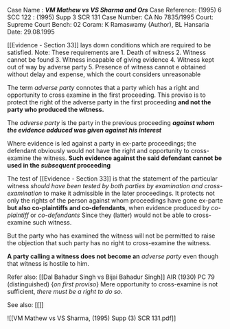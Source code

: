 Case Name : ***VM Mathew vs VS Sharma and Ors***
Case Reference: (1995) 6 SCC 122 : (1995) Supp 3 SCR 131
Case Number: CA No 7835/1995
Court: Supreme Court
Bench: 02
Coram: K Ramaswamy (Author), BL Hansaria
Date: 29.08.1995

[[Evidence - Section 33]] lays down conditions which are required to be satisfied.
	Note: These requirements are
		1. Death of witness
		2. Witness cannot be found
		3. Witness incapable of giving evidence
		4. Witness kept out of way by adverse party
		5. Presence of witness cannot e obtained without delay and expense, which the court considers unreasonable

The term *adverse party* connotes that a party which has a right and opportunity to cross examine in the first proceeding. This proviso is to protect the right of the adverse party in the first proceeding **and not the party who produced the witness.**

The *adverse party* is the party in the previous proceeding ***against whom the evidence adduced was given against his interest***

Where evidence is led against a party in ex-parte proceedings; the defendant obviously would not have the right and opportunity to cross-examine the witness. **Such evidence against the said defendant cannot be used in the *subsequent* proceeding**

The test of [[Evidence - Section 33]] is that the statement of the particular witness *should have been tested by both parties by examination and cross-examination* to make it admissible in the later proceedings.
It protects not only the rights of the person against whom proceedings have gone ex-parte **but also co-plaintiffs and co-defendants**, when evidence produced by *co-plaintiff* or *co-defendants*  Since they (latter) would not be able to cross-examine such witness.

But the party who has examined the witness will not be permitted to raise the objection that such party has no right to cross-examine the witness.

**A party calling a witness does not become an** *adverse party* even though that witness is hostile to him. 


Refer also:
[[Dal Bahadur Singh vs Bijai Bahadur Singh]] AIR (1930) PC 79 (distinguished)
	{*on first proviso*} Mere opportunity to cross-examine is not sufficient, *there must be a right to do so*. 

See also:
[[]] 

![[VM Mathew vs VS Sharma, (1995) Supp (3) SCR 131.pdf]]